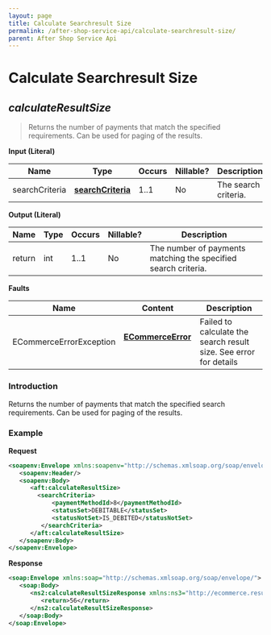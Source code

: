```yaml
---
layout: page
title: Calculate Searchresult Size
permalink: /after-shop-service-api/calculate-searchresult-size/
parent: After Shop Service Api
---
```



# Calculate Searchresult Size 

## *calculateResultSize*  
> Returns the number of payments that match the specified requirements.
> Can be used for paging of the results.

**Input (Literal)**

| Name            | Type                                 | Occurs | Nillable? | Description          |
|-----------------|--------------------------------------|--------|-----------|----------------------|
| searchCriteria  | **[searchCriteria](/development/api-types/searchcriteria/)** | 1..1   | No        | The search criteria. |

**Output (Literal)**

| Name    | Type | Occurs | Nillable? | Description                                                    |
|---------|------|--------|-----------|----------------------------------------------------------------|
| return  | int  | 1..1   | No        | The number of payments matching the specified search criteria. |

**Faults**

| Name                     | Content                                  | Description                                                       |
|--------------------------|------------------------------------------|-------------------------------------------------------------------|
| ECommerceErrorException  | **[ECommerceError](/development/api-types/ecommerceerror/)**     | Failed to calculate the search result size. See error for details |

### Introduction
Returns the number of payments that match the specified search
requirements. Can be used for paging of the results.

### Example
**Request**
```xml
<soapenv:Envelope xmlns:soapenv="http://schemas.xmlsoap.org/soap/envelope/" xmlns:aft="http://ecommerce.resurs.com/v4/msg/aftershopflow">
   <soapenv:Header/>
   <soapenv:Body>
      <aft:calculateResultSize>
        <searchCriteria>
            <paymentMethodId>8</paymentMethodId>
            <statusSet>DEBITABLE</statusSet>
            <statusNotSet>IS_DEBITED</statusNotSet>
         </searchCriteria>
      </aft:calculateResultSize>
   </soapenv:Body>
</soapenv:Envelope>
```
**Response**
```xml
<soap:Envelope xmlns:soap="http://schemas.xmlsoap.org/soap/envelope/">
   <soap:Body>
      <ns2:calculateResultSizeResponse xmlns:ns3="http://ecommerce.resurs.com/v4/msg/exception" xmlns:ns2="http://ecommerce.resurs.com/v4/msg/aftershopflow">
         <return>56</return>
      </ns2:calculateResultSizeResponse>
   </soap:Body>
</soap:Envelope>
```
